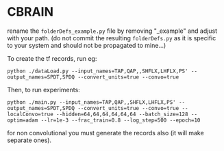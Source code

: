 # CBRAIN

rename the `folderDefs_example.py` file by removing "_example" and adjust with your path. (do not commit the resulting `folderDefs.py` as it is specific to your system and should not be propagated to mine...)

To create the tf records, run eg:
```
python ./dataLoad.py --input_names=TAP,QAP,,SHFLX,LHFLX,PS' --output_names=SPDT,SPDQ --convert_units=true --convo=true
```


Then, to run experiments:
```
python ./main.py --input_names=TAP,QAP,,SHFLX,LHFLX,PS' --output_names=SPDT,SPDQ --convert_units=true --convo=true --localConvo=true --hidden=64,64,64,64,64,64 --batch_size=128 --optim=adam --lr=1e-3 --frac_train=0.8 --log_step=500 --epoch=10  
```

for non convolutional you must generate the records also (it will make separate ones).